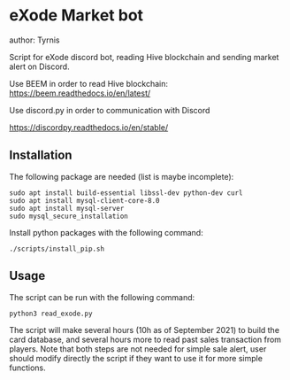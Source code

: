 # eXode Market bot
author: Tyrnis 

Script for eXode discord bot, reading Hive blockchain and sending market alert on Discord.

Use BEEM in order to read Hive blockchain:
https://beem.readthedocs.io/en/latest/

Use discord.py in order to communication with Discord

https://discordpy.readthedocs.io/en/stable/

## Installation

The following package are needed (list is maybe incomplete):
```
sudo apt install build-essential libssl-dev python-dev curl
sudo apt install mysql-client-core-8.0
sudo apt install mysql-server
sudo mysql_secure_installation
```

Install python packages with the following command: 
```
./scripts/install_pip.sh 
```

## Usage

The script can be run with the following command:

```
python3 read_exode.py
```

The script will make several hours (10h as of September 2021) to build the card database, and several hours more to read past sales transaction from players. 
Note that both steps are not needed for simple sale alert, user should modify directly the script if they want to use it for more simple functions. 




